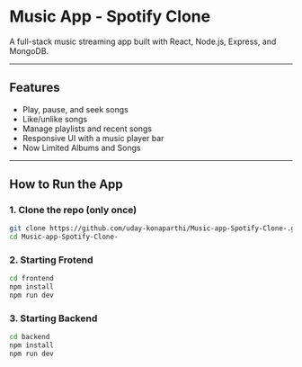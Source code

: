 # Music App - Spotify Clone

A full-stack music streaming app built with React, Node.js, Express, and MongoDB.

---

## Features

- Play, pause, and seek songs
- Like/unlike songs
- Manage playlists and recent songs
- Responsive UI with a music player bar
- Now Limited Albums and Songs

---

## How to Run the App

### 1. Clone the repo (only once)

```bash
git clone https://github.com/uday-konaparthi/Music-app-Spotify-Clone-.git
cd Music-app-Spotify-Clone-
```

### 2. Starting Frotend

```bash
cd frontend 
npm install
npm run dev
```

### 3. Starting Backend
```bash
cd backend
npm install
npm run dev
```
